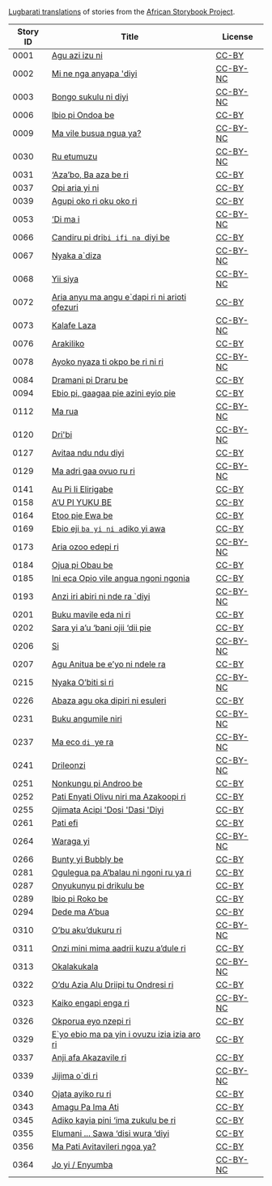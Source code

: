 [Lugbarati translations](http://my.africanstorybook.org/language/lugbarati) of stories from the [African Storybook Project](http://my.africanstorybook.org).

Story ID | Title | License
-------- | ----- | -------
0001 | [Agu azi izu ni](http://africanstorybook.org/stories/agu-azi-izu-ni) | [CC-BY](https://creativecommons.org/licenses/by/3.0/)
0002 | [Mi ne nga anyapa &#039;diyi](http://africanstorybook.org/stories/mi-ne-nga-anyapa-diyi) | [CC-BY-NC](https://creativecommons.org/licenses/by-nc/3.0/)
0003 | [Bongo sukulu ni diyi](http://africanstorybook.org/stories/bongo-sukulu-ni-diyi) | [CC-BY-NC](https://creativecommons.org/licenses/by-nc/3.0/)
0006 | [Ibio pi Ondoa be](http://africanstorybook.org/stories/ibio-pi-ondoa-be) | [CC-BY](https://creativecommons.org/licenses/by/3.0/)
0009 | [Ma vile busua ngua ya?](http://africanstorybook.org/stories/ma-vile-busua-ngua-ya) | [CC-BY-NC](https://creativecommons.org/licenses/by-nc/3.0/)
0030 | [Ru etumuzu](http://africanstorybook.org/stories/ru-etumuzu) | [CC-BY-NC](https://creativecommons.org/licenses/by-nc/3.0/)
0031 | [‘Aza’bo, Ba aza be ri](http://africanstorybook.org/stories/‘aza’bo-ba-aza-be-ri) | [CC-BY](https://creativecommons.org/licenses/by/3.0/)
0037 | [Opi aria yi ni](http://africanstorybook.org/stories/opi-aria-yi-ni) | [CC-BY](https://creativecommons.org/licenses/by/3.0/)
0039 | [Agupi oko ri oku oko ri](http://africanstorybook.org/stories/agupi-oko-ri-oku-oko-ri) | [CC-BY](https://creativecommons.org/licenses/by/3.0/)
0053 | [‘Di ma i](http://africanstorybook.org/stories/‘di-ma-i) | [CC-BY-NC](https://creativecommons.org/licenses/by-nc/3.0/)
0066 | [Candiru pi dri`bi ifi na `diyi be](http://africanstorybook.org/stories/candiru-pi-dribi-ifi-na-diyi-be) | [CC-BY](https://creativecommons.org/licenses/by/3.0/)
0067 | [Nyaka a`diza](http://africanstorybook.org/stories/nyaka-adiza) | [CC-BY-NC](https://creativecommons.org/licenses/by-nc/3.0/)
0068 | [Yii siya](http://africanstorybook.org/stories/yii-siya-0) | [CC-BY-NC](https://creativecommons.org/licenses/by-nc/3.0/)
0072 | [Aria anyu ma angu e`dapi ri ni arioti ofezuri](http://africanstorybook.org/stories/aria-anyu-ma-angu-edapi-ri-ni-arioti-ofezuri) | [CC-BY](https://creativecommons.org/licenses/by/3.0/)
0073 | [Kalafe Laza](http://africanstorybook.org/stories/kalafe-laza) | [CC-BY-NC](https://creativecommons.org/licenses/by-nc/3.0/)
0076 | [Arakiliko](http://africanstorybook.org/stories/arakiliko) | [CC-BY](https://creativecommons.org/licenses/by/3.0/)
0078 | [Ayoko nyaza ti okpo be ri ni ri](http://africanstorybook.org/stories/ayoko-nyaza-ti-okpo-be-ri-ni-ri) | [CC-BY-NC](https://creativecommons.org/licenses/by-nc/3.0/)
0084 | [Dramani pi Draru be](http://africanstorybook.org/stories/dramani-pi-draru-be) | [CC-BY](https://creativecommons.org/licenses/by/3.0/)
0094 | [Ebio pi, gaagaa pie azini eyio pie](http://africanstorybook.org/stories/ebio-pi-gaagaa-pie-azini-eyio-pie) | [CC-BY](https://creativecommons.org/licenses/by/3.0/)
0112 | [Ma rua](http://africanstorybook.org/stories/ma-rua) | [CC-BY-NC](https://creativecommons.org/licenses/by-nc/3.0/)
0120 | [Dri&#039;bi](http://africanstorybook.org/stories/dribi) | [CC-BY-NC](https://creativecommons.org/licenses/by-nc/3.0/)
0127 | [Avitaa ndu ndu diyi](http://africanstorybook.org/stories/avitaa-ndu-ndu-diyi) | [CC-BY](https://creativecommons.org/licenses/by/4.0/)
0129 | [Ma adri gaa ovuo ru ri](http://africanstorybook.org/stories/ma-adri-gaa-ovuo-ru-ri) | [CC-BY-NC](https://creativecommons.org/licenses/by-nc/3.0/)
0141 | [Au Pi Ii Elirigabe](http://africanstorybook.org/reader.php?id=9032&d=0&a=1) | [CC-BY](https://creativecommons.org/licenses/by/3.0/)
0158 | [A’U PI YUKU BE](http://africanstorybook.org/stories/a’u-pi-yuku-be) | [CC-BY](https://creativecommons.org/licenses/by/3.0/)
0164 | [Etoo pie Ewa be](http://africanstorybook.org/stories/etoo-pie-ewa-be) | [CC-BY](https://creativecommons.org/licenses/by/3.0/)
0169 | [Ebio eji `ba yi ni a`diko yi awa](http://africanstorybook.org/stories/ebio-eji-ba-yi-ni-adiko-yi-awa) | [CC-BY](https://creativecommons.org/licenses/by/3.0/)
0173 | [Aria ozoo edepi ri](http://africanstorybook.org/stories/aria-ozoo-edepi-ri) | [CC-BY-NC](https://creativecommons.org/licenses/by-nc/3.0/)
0184 | [Ojua pi Obau be](http://africanstorybook.org/stories/ojua-pi-obau-be) | [CC-BY](https://creativecommons.org/licenses/by/3.0/)
0185 | [Ini eca Opio vile angua ngoni ngonia](http://africanstorybook.org/stories/ini-eca-opio-vile-angua-ngoni-ngonia) | [CC-BY](https://creativecommons.org/licenses/by/3.0/)
0193 | [Anzi iri abiri ni nde ra `diyi](http://africanstorybook.org/stories/anzi-iri-abiri-ni-nde-ra-diyi) | [CC-BY-NC](https://creativecommons.org/licenses/by-nc/3.0/)
0201 | [Buku mavile eda ni ri](http://africanstorybook.org/stories/buku-mavile-eda-ni-ri) | [CC-BY](https://creativecommons.org/licenses/by/4.0/)
0202 | [Sara yi a’u ‘bani ojii ‘dii pie](http://africanstorybook.org/stories/sara-yi-a’u-‘bani-ojii-‘dii-pie) | [CC-BY](https://creativecommons.org/licenses/by/3.0/)
0206 | [Si](http://africanstorybook.org/stories/si) | [CC-BY-NC](https://creativecommons.org/licenses/by-nc/3.0/)
0207 | [Agu Anitua be e’yo ni ndele ra](http://africanstorybook.org/stories/agu-anitua-be-e’yo-ni-ndele-ra) | [CC-BY](https://creativecommons.org/licenses/by/3.0/)
0215 | [Nyaka O’biti si ri](http://africanstorybook.org/stories/nyaka-o’biti-si-ri) | [CC-BY-NC](https://creativecommons.org/licenses/by-nc/3.0/)
0226 | [Abaza agu oka dipiri ni esuleri](http://africanstorybook.org/stories/abaza-agu-oka-dipiri-ni-esuleri) | [CC-BY](https://creativecommons.org/licenses/by/3.0/)
0231 | [Buku angumile niri](http://africanstorybook.org/stories/buku-angumile-niri) | [CC-BY-NC](https://creativecommons.org/licenses/by-nc/3.0/)
0237 | [Ma eco `di `ye ra](http://africanstorybook.org/stories/ma-eco-di-ye-ra) | [CC-BY-NC](https://creativecommons.org/licenses/by-nc/3.0/)
0241 | [Drileonzi](http://africanstorybook.org/stories/drileonzi) | [CC-BY-NC](https://creativecommons.org/licenses/by-nc/3.0/)
0251 | [Nonkungu pi Androo be](http://africanstorybook.org/stories/nonkungu-pi-androo-be) | [CC-BY](https://creativecommons.org/licenses/by/3.0/)
0252 | [Pati Enyati Olivu niri ma Azakoopi ri](http://africanstorybook.org/stories/pati-enyati-olivu-niri-ma-azakoopi-ri) | [CC-BY](https://creativecommons.org/licenses/by/3.0/)
0255 | [Ojimata Acipi &#039;Dosi &#039;Dasi &#039;Diyi](http://africanstorybook.org/stories/ojimata-acipi-dosi-dasi-diyi) | [CC-BY](https://creativecommons.org/licenses/by/3.0/)
0261 | [Pati efi](http://africanstorybook.org/stories/pati-efi) | [CC-BY](https://creativecommons.org/licenses/by/3.0/)
0264 | [Waraga yi](http://africanstorybook.org/stories/waraga-yi) | [CC-BY-NC](https://creativecommons.org/licenses/by-nc/3.0/)
0266 | [Bunty yi Bubbly be](http://africanstorybook.org/stories/bunty-yi-bubbly-be) | [CC-BY](https://creativecommons.org/licenses/by/3.0/)
0281 | [Ogulegua pa A’balau ni ngoni ru ya ri](http://africanstorybook.org/stories/ogulegua-pa-a’balau-ni-ngoni-ru-ya-ri) | [CC-BY](https://creativecommons.org/licenses/by/3.0/)
0287 | [Onyukunyu pi drikulu be](http://africanstorybook.org/stories/onyukunyu-pi-drikulu-be) | [CC-BY](https://creativecommons.org/licenses/by/3.0/)
0289 | [Ibio pi Roko be](http://africanstorybook.org/stories/ibio-pi-roko-be) | [CC-BY](https://creativecommons.org/licenses/by/3.0/)
0294 | [Dede ma A’bua](http://africanstorybook.org/stories/dede-ma-a’bua) | [CC-BY](https://creativecommons.org/licenses/by/3.0/)
0310 | [O’bu aku’dukuru ri](http://africanstorybook.org/stories/o’bu-aku’dukuru-ri) | [CC-BY-NC](https://creativecommons.org/licenses/by-nc/3.0/)
0311 | [Onzi mini mima aadrii kuzu a’dule ri](http://africanstorybook.org/stories/onzi-mini-mima-aadrii-kuzu-a’dule-ri) | [CC-BY](https://creativecommons.org/licenses/by/3.0/)
0313 | [Okalakukala](http://africanstorybook.org/stories/okalakukala) | [CC-BY-NC](https://creativecommons.org/licenses/by-nc/3.0/)
0322 | [O’du Azia Alu Driipi tu Ondresi ri](http://africanstorybook.org/stories/o’du-azia-alu-driipi-tu-ondresi-ri) | [CC-BY](https://creativecommons.org/licenses/by/3.0/)
0323 | [Kaiko engapi enga ri](http://africanstorybook.org/stories/kaiko-engapi-enga-ri) | [CC-BY-NC](https://creativecommons.org/licenses/by-nc/3.0/)
0326 | [Okporua eyo nzepi ri](http://africanstorybook.org/stories/okporua-eyo-nzepi-ri) | [CC-BY](https://creativecommons.org/licenses/by/3.0/)
0329 | [E`yo ebio ma pa yin i ovuzu izia izia aro ri](http://africanstorybook.org/stories/eyo-ebio-ma-pa-yin-i-ovuzu-izia-izia-aro-ri) | [CC-BY](https://creativecommons.org/licenses/by/3.0/)
0337 | [Anji afa Akazavile ri](http://africanstorybook.org/stories/anji-afa-akazavile-ri) | [CC-BY](https://creativecommons.org/licenses/by/3.0/)
0339 | [Jijima o`di ri](http://africanstorybook.org/stories/jijima-odi-ri) | [CC-BY-NC](https://creativecommons.org/licenses/by-nc/3.0/)
0340 | [Ojata ayiko ru ri](http://africanstorybook.org/stories/ojata-ayiko-ru-ri) | [CC-BY](https://creativecommons.org/licenses/by/3.0/)
0343 | [Amagu Pa Ima Ati](http://africanstorybook.org/stories/amagu-pa-ima-ati) | [CC-BY](https://creativecommons.org/licenses/by/3.0/)
0345 | [Adiko kayia pini ‘ima zukulu be ri](http://africanstorybook.org/stories/adiko-kayia-pini-‘ima-zukulu-be-ri) | [CC-BY](https://creativecommons.org/licenses/by/3.0/)
0355 | [Elumani ... Sawa ‘disi wura ‘diyi](http://africanstorybook.org/stories/elumani-sawa-‘disi-wura-‘diyi) | [CC-BY](https://creativecommons.org/licenses/by/3.0/)
0356 | [Ma Pati Avitavileri ngoa ya?](http://africanstorybook.org/stories/ma-pati-avitavileri-ngoa-ya) | [CC-BY](https://creativecommons.org/licenses/by/3.0/)
0364 | [Jo yi / Enyumba](http://africanstorybook.org/stories/jo-yi-enyumba) | [CC-BY-NC](https://creativecommons.org/licenses/by-nc/3.0/)
